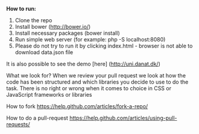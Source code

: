 **How to run:**

1. Clone the repo
2. Install bower (http://bower.io/)
3. Install necessary packages (bower install)
4. Run simple web server (for example: php -S localhost:8080)
5. Please do not try to run it by clicking index.html - browser is not able to download data.json file

It is also possible to see the demo [here] (http://uni.danat.dk/)

What we look for?
When we review your pull request we look at how the code has been structured and which libraries you decide to use to do the task. There is no right or wrong when it comes to choice in CSS or JavaScript frameworks or libraries

How to fork
https://help.github.com/articles/fork-a-repo/ 

How to do a pull-request
https://help.github.com/articles/using-pull-requests/

